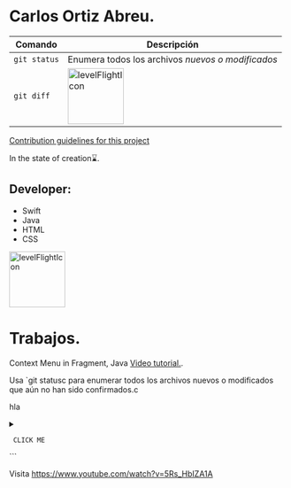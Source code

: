 # Carlos Ortiz Abreu.

| Comando | Descripción |
| --- | --- |
| `git status` | Enumera todos los archivos *nuevos o modificados* |
| `git diff` | <img width="101" alt="levelFlightIcon" src="https://user-images.githubusercontent.com/62256666/165986891-5a54acaa-d189-4dfb-af91-b13d3b96529f.png" > |


[Contribution guidelines for this project](docs/CONTRIBUTING.md/main/assets/images/electrocat.png)


 In the state of creation⌛️.

## Developer: 
- Swift 
- Java 
- HTML 
- CSS




<img width="101" alt="levelFlightIcon" src="https://user-images.githubusercontent.com/62256666/165986891-5a54acaa-d189-4dfb-af91-b13d3b96529f.png" >




# Trabajos.
Context Menu in Fragment, Java [Video tutorial.](https://www.youtube.com/watch?v=Bgq44sybguA).

Usa `git statusc para enumerar todos los archivos nuevos o modificados que aún no han sido confirmados.c
<p> hla 
</p>
<details>
 <summary> 
  
 `  CLICK ME   `
 </summary>

    ```ruby
      puts "Hello World"
    ```

</details> ```




Visita https://www.youtube.com/watch?v=5Rs_HbIZA1A








